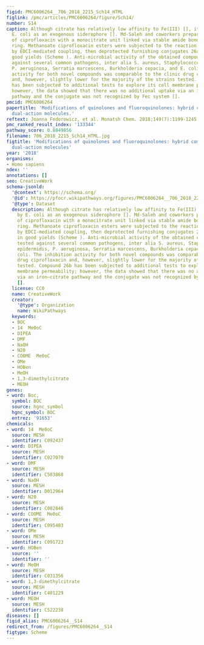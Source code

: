 ```yaml
---
figid: PMC6006264__706_2018_2215_Sch14_HTML
figlink: /pmc/articles/PMC6006264/figure/Sch14/
number: S14
caption: Although citrate has relatively low affinity to Fe(III) [], it is used by
  E. coli as an exogenous siderophore []. Md-Saleh and coworkers prepared conjugates
  of ciprofloxacin with a monocitrate unit linked via stable amide bond on the piperazinyl
  ring. Methanoate ciprofloxacin esters were subjected to the reaction with citrates
  by EDCI-mediated coupling, then deprotected furnishing conjugates 26a and 26b in
  good yields (Scheme ). Anti-microbial activity of the obtained compounds was tested
  against several common pathogens, inter alia S. aureus, Staphylococcus epidermidis,
  P. aeruginosa, Serratia marcescens, Burkholderia cepacia, and E. coli. The inhibition
  activity for both novel compounds was comparable to the clinic drug ciprofloxacin
  and, however, slightly lower for the majority of the strains tested. Compound 26b
  has been subjected to additional tests to explore its cell membrane permeability;
  however, the data showed that there was no additional uptake via an iron–citrate
  pathway and the conjugate was not recognized by Fec system [].
pmcid: PMC6006264
papertitle: 'Modifications of quinolones and fluoroquinolones: hybrid compounds and
  dual-action molecules.'
reftext: Joanna Fedorowicz, et al. Monatsh Chem. 2018;149(7):1199-1245.
pmc_ranked_result_index: '133344'
pathway_score: 0.8849856
filename: 706_2018_2215_Sch14_HTML.jpg
figtitle: 'Modifications of quinolones and fluoroquinolones: hybrid compounds and
  dual-action molecules'
year: '2018'
organisms:
- Homo sapiens
ndex: ''
annotations: []
seo: CreativeWork
schema-jsonld:
  '@context': https://schema.org/
  '@id': https://pfocr.wikipathways.org/figures/PMC6006264__706_2018_2215_Sch14_HTML.html
  '@type': Dataset
  description: Although citrate has relatively low affinity to Fe(III) [], it is used
    by E. coli as an exogenous siderophore []. Md-Saleh and coworkers prepared conjugates
    of ciprofloxacin with a monocitrate unit linked via stable amide bond on the piperazinyl
    ring. Methanoate ciprofloxacin esters were subjected to the reaction with citrates
    by EDCI-mediated coupling, then deprotected furnishing conjugates 26a and 26b
    in good yields (Scheme ). Anti-microbial activity of the obtained compounds was
    tested against several common pathogens, inter alia S. aureus, Staphylococcus
    epidermidis, P. aeruginosa, Serratia marcescens, Burkholderia cepacia, and E.
    coli. The inhibition activity for both novel compounds was comparable to the clinic
    drug ciprofloxacin and, however, slightly lower for the majority of the strains
    tested. Compound 26b has been subjected to additional tests to explore its cell
    membrane permeability; however, the data showed that there was no additional uptake
    via an iron–citrate pathway and the conjugate was not recognized by Fec system
    [].
  license: CC0
  name: CreativeWork
  creator:
    '@type': Organization
    name: WikiPathways
  keywords:
  - BOC
  - 14  Me0oC
  - DIPEA
  - DMF
  - NaOH
  - N20
  - COOME  Me0oC
  - OMe
  - HOBen
  - MeOH
  - 1,3-dimethylcitrate
  - MEOH
genes:
- word: Boc,
  symbol: BOC
  source: hgnc_symbol
  hgnc_symbol: BOC
  entrez: '91653'
chemicals:
- word: 14  Me0oC
  source: MESH
  identifier: C092437
- word: DIPEA
  source: MESH
  identifier: C027070
- word: DMF
  source: MESH
  identifier: C503868
- word: NaOH
  source: MESH
  identifier: D012964
- word: N20
  source: MESH
  identifier: C082846
- word: COOME  Me0oC
  source: MESH
  identifier: C095483
- word: OMe
  source: MESH
  identifier: C091723
- word: HOBen
  source: ''
  identifier: ''
- word: MeOH
  source: MESH
  identifier: C031356
- word: 1,3-dimethylcitrate
  source: MESH
  identifier: C401229
- word: MEOH
  source: MESH
  identifier: C522238
diseases: []
figid_alias: PMC6006264__S14
redirect_from: /figures/PMC6006264__S14
figtype: Scheme
---
```

